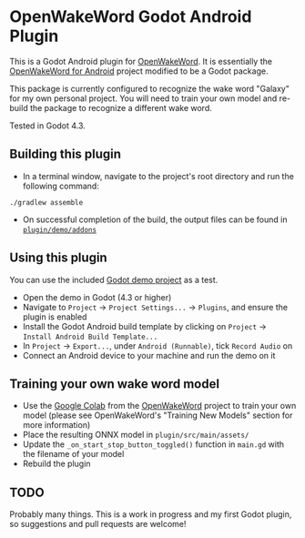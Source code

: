 # OpenWakeWord Godot Android Plugin

This is a Godot Android plugin for [OpenWakeWord](https://github.com/dscripka/openWakeWord). It is essentially the 
[OpenWakeWord for Android](https://github.com/hasanatlodhi/OpenwakewordforAndroid/tree/main) project modified to be a Godot package.

This package is currently configured to recognize the wake word "Galaxy" for my own personal project. You will need to train your own model and re-build the package to recognize a different wake word.

Tested in Godot 4.3.

## Building this plugin
- In a terminal window, navigate to the project's root directory and run the following command:
```
./gradlew assemble
```
- On successful completion of the build, the output files can be found in
  [`plugin/demo/addons`](plugin/demo/addons)

## Using this plugin
You can use the included [Godot demo project](plugin/demo/project.godot) as a test.

- Open the demo in Godot (4.3 or higher)
- Navigate to `Project` -> `Project Settings...` -> `Plugins`, and ensure the plugin is enabled
- Install the Godot Android build template by clicking on `Project` -> `Install Android Build Template...`
- In `Project` -> `Export...`, under `Android (Runnable)`, tick `Record Audio` on
- Connect an Android device to your machine and run the demo on it

## Training your own wake word model

- Use the [Google Colab](https://colab.research.google.com/drive/1q1oe2zOyZp7UsB3jJiQ1IFn8z5YfjwEb?usp=sharing) from the [OpenWakeWord](https://github.com/dscripka/openWakeWord) project to train your own model (please see OpenWakeWord's "Training New Models" section for more information)
- Place the resulting ONNX model in `plugin/src/main/assets/`
- Update the `_on_start_stop_button_toggled()` function in `main.gd` with the filename of your model
- Rebuild the plugin

## TODO
Probably many things. This is a work in progress and my first Godot plugin, so suggestions and pull requests are welcome! 